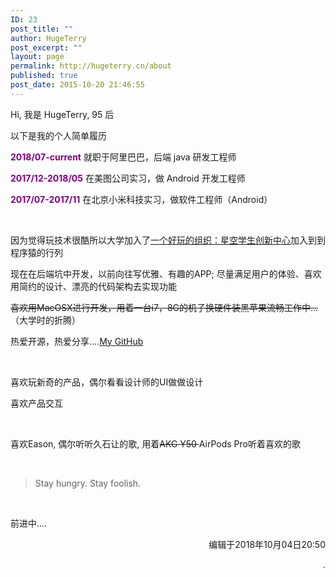 ```yaml
---
ID: 23
post_title: ""
author: HugeTerry
post_excerpt: ""
layout: page
permalink: http://hugeterry.cn/about
published: true
post_date: 2015-10-20 21:46:55
---
```

<!-- <img class="alignnone" src="http://hugeterry.cn/img/aboutme.jpg" alt="" /> -->

Hi, 我是 HugeTerry, 95 后

以下是我的个人简单履历

<span style="color: #800080;"><strong>2018/07-current</strong></span> 就职于阿里巴巴，后端 java 研发工程师

<span style="color: #800080;"><strong>2017/12-2018/05</strong></span> 在美图公司实习，做 Android 开发工程师

<strong><span style="color: #800080;">2017/07-2017/11</span></strong> 在北京小米科技实习，做软件工程师（Android）

&nbsp;

因为觉得玩技术很酷所以大学加入了<a href="http://www.xingkong.us/">一个好玩的组织：星空学生创新中心</a>加入到到程序猿的行列

现在在后端坑中开发，以前向往写优雅、有趣的APP; 尽量满足用户的体验、喜欢用简约的设计、漂亮的代码架构去实现功能

<del>喜欢用MacOSX进行开发，用着一台i7，8G的机子换硬件装黑苹果流畅工作中... </del>（大学时的折腾）

热爱开源，热爱分享....<a href="https://github.com/hugeterry">My GitHub</a>

&nbsp;

喜欢玩新奇的产品，偶尔看看设计师的UI做做设计

喜欢产品交互

&nbsp;

喜欢Eason, 偶尔听听久石让的歌, 用着<del>AKG Y50 </del>AirPods Pro听着喜欢的歌

&nbsp;
<blockquote>Stay hungry. Stay foolish.</blockquote>
&nbsp;

前进中....
<p style="text-align: right;">编辑于2018年10月04日20:50</p>
<p style="text-align: right;">.</p>
